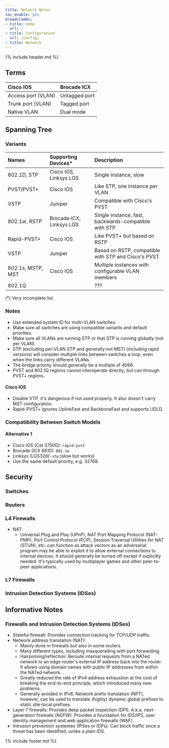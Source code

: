 ```yaml
---
title: Network Notes
toc_enable: yes
breadcrumbs:
- title: Home
  url: /
- title: Configuration
  url: /config/
- title: Network
---
```

{% include header.md %}

## Terms

| Cisco IOS | Brocade ICX |
| :--- | :--- |
| Access port (VLAN) | Untagged port |
| Trunk port (VLAN) | Tagged port |
| Native VLAN | Dual mode |

## Spanning Tree

### Variants

| Names | Supporting Devices\* | Description |
| :--- | :--- | :--- |
| 802.1D, STP | Cisco IOS, Linksys LGS | Single instance, slow |
| PVST/PVST+ | Cisco IOS | Like STP, one instance per VLAN |
| VSTP | Juniper | Compatible with Cisco's PVST |
| 802.1w, RSTP | Brocade ICX, Linksys LGS | Single instance, fast, backwards-compatible with STP. |
| Rapid-PVST+ | Cisco IOS | Like PVST+ but based on RSTP |
| VSTP | Juniper | Based on RSTP, compatible with STP and Cisco's PVST |
| 802.1s, MSTP, MST | Cisco IOS | Multiple instances with configurable VLAN members |
| 802.1Q |  | ??? |

(\*) Very incomplete list.

### Notes

- Use extended system ID for multi-VLAN switches.
- Make sure all switches are using compatible variants and default priorities.
- Make sure all VLANs are running STP or that STP is running globally (not per VLAN).
- STP (excluding per-VLAN STP and generally not MST) (including rapid versions) will consider multiple links between switches a loop, even when the links carry different VLANs.
- The bridge priority should generally be a multiple of 4096.
- PVST and 802.1Q regions cannot interoperate directly, but can through PVST+ regions.

#### Cisco IOS

- Disable VTP, it's dangerous if not used properly. It also doesn't carry MST configuration.
- Rapid-PVST+ ignores UplinkFast and BackboneFast and supports UDLD.

### Compatibility Between Switch Models

#### Alternative 1

- Cisco IOS (Cat 3750G): `rapid-pvst`
- Brocade (ICX 6610): `802.1w`
- Linksys (LGS326): `stp` (slow but works)
- Use the same default priority, e.g. 32768.

## Security

### Switches

### Routers

### L4 Firewalls

- NAT:
  - Universal Plug and Play (UPnP), NAT Port Mapping Protocol (NAT-PMP), Port Control Protocol (PCP), Session Traversal Utilities for NAT (STUN), etc. can function as attack vectors as an adversarial program may be able to exploit it to allow external connections to internal devices. It should generally be turned off except if explicitly needed. It's typically used by multiplayer games and other peer-to-peer applications.

### L7 Firewalls

### Intrusion Detection Systems (IDSes)

## Informative Notes

### Firewalls and Intrusion Detection Systems (IDSes)

- Stateful firewall: Provides connection tracking for TCP/UDP traffic.
- Network address translation (NAT):
  - Mainly done in firewalls but also in some routers.
  - Many different types, including masquerading with port forwarding.
  - Hairpinning/reflection: Reroute internal requests from a NATed network to an edge router's external IP address back into the router. It allows using domain names with public IP addresses from within the NATed network.
  - Greatly reduced the rate of IPv4 address exhaustion at the cost of breaking the end-to-end principle, which introduced many new problems.
  - Generally avoided in IPv6. Network prefix translation (NPT), however, can be used to translate (highly) dynamic global prefixes to static site-local prefixes.
- Layer 7 firewalls: Provides deep packet inspection (DPI). A.k.a. next-generation firewalls (NGFW). Provides a foundation for IDS/IPS, user identity management and web application firewalls (WAF).
- Intrusion prevention systemes (IPSes or IDPs): Can block traffic once a threat has been identified, unlike a plain IDS.

{% include footer.md %}
